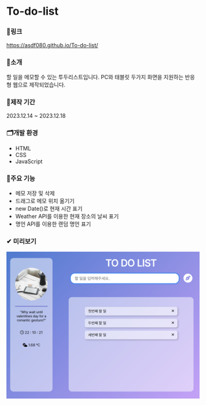 # To-do-list

### 🔗링크
https://asdf080.github.io/To-do-list/

### 🔎소개
할 일을 메모할 수 있는 투두리스트입니다. PC와 태블릿 두가지 화면을 지원하는 반응형 웹으로 제작되었습니다.

### 📅제작 기간
2023.12.14 ~ 2023.12.18

### 🗂개발 환경
- HTML
- CSS
- JavaScript

### 🎈주요 기능
- 메모 저장 및 삭제
- 드래그로 메모 위치 옮기기
- new Date()로 현재 시간 표기
- Weather API를 이용한 현재 장소의 날씨 표기
- 명언 API를 이용한 랜덤 명언 표기

### ✔ 미리보기
![preview](./images/preview.png)
